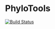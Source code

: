 # PhyloTools

[![Build Status](https://github.com/leonardodibari/PhyloTools.jl/actions/workflows/CI.yml/badge.svg?branch=main)](https://github.com/leonardodibari/PhyloTools.jl/actions/workflows/CI.yml?query=branch%3Amain)
